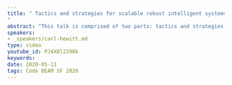 ```yaml
---
title: " Tactics and strategies for scalable robust intelligent systems
"
abstract: "This talk is comprised of two parts: tactics and strategies."
speakers:
- _speakers/carl-hewitt.md
type: video
youtube_id: PJ4X0l2298k
keywords: 
date: 2020-05-11
tags: Code BEAM SF 2020
---
```

